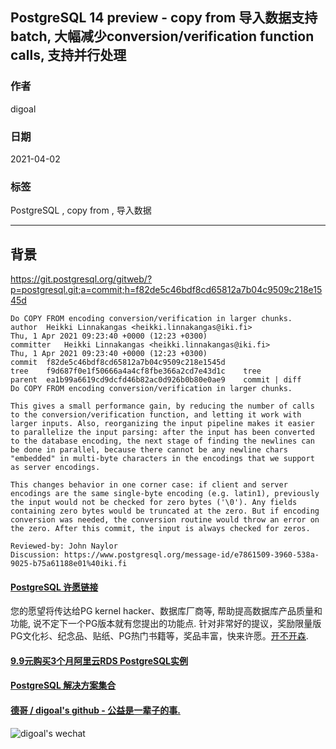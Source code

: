 ## PostgreSQL 14 preview - copy from 导入数据支持 batch, 大幅减少conversion/verification function calls, 支持并行处理    
  
### 作者  
digoal  
  
### 日期  
2021-04-02   
  
### 标签  
PostgreSQL , copy from , 导入数据    
  
----  
  
## 背景  
https://git.postgresql.org/gitweb/?p=postgresql.git;a=commit;h=f82de5c46bdf8cd65812a7b04c9509c218e1545d  
  
```  
Do COPY FROM encoding conversion/verification in larger chunks.  
author	Heikki Linnakangas <heikki.linnakangas@iki.fi>	  
Thu, 1 Apr 2021 09:23:40 +0000 (12:23 +0300)  
committer	Heikki Linnakangas <heikki.linnakangas@iki.fi>	  
Thu, 1 Apr 2021 09:23:40 +0000 (12:23 +0300)  
commit	f82de5c46bdf8cd65812a7b04c9509c218e1545d  
tree	f9d687f0e1f50666a4a4cf8fbe366a2cd7e43d1c	tree  
parent	ea1b99a6619cd9dcfd46b82ac0d926b0b80e0ae9	commit | diff  
Do COPY FROM encoding conversion/verification in larger chunks.  
  
This gives a small performance gain, by reducing the number of calls  
to the conversion/verification function, and letting it work with  
larger inputs. Also, reorganizing the input pipeline makes it easier  
to parallelize the input parsing: after the input has been converted  
to the database encoding, the next stage of finding the newlines can  
be done in parallel, because there cannot be any newline chars  
"embedded" in multi-byte characters in the encodings that we support  
as server encodings.  
  
This changes behavior in one corner case: if client and server  
encodings are the same single-byte encoding (e.g. latin1), previously  
the input would not be checked for zero bytes ('\0'). Any fields  
containing zero bytes would be truncated at the zero. But if encoding  
conversion was needed, the conversion routine would throw an error on  
the zero. After this commit, the input is always checked for zeros.  
  
Reviewed-by: John Naylor  
Discussion: https://www.postgresql.org/message-id/e7861509-3960-538a-9025-b75a61188e01%40iki.fi  
```  
   
  
#### [PostgreSQL 许愿链接](https://github.com/digoal/blog/issues/76 "269ac3d1c492e938c0191101c7238216")
您的愿望将传达给PG kernel hacker、数据库厂商等, 帮助提高数据库产品质量和功能, 说不定下一个PG版本就有您提出的功能点. 针对非常好的提议，奖励限量版PG文化衫、纪念品、贴纸、PG热门书籍等，奖品丰富，快来许愿。[开不开森](https://github.com/digoal/blog/issues/76 "269ac3d1c492e938c0191101c7238216").  
  
  
#### [9.9元购买3个月阿里云RDS PostgreSQL实例](https://www.aliyun.com/database/postgresqlactivity "57258f76c37864c6e6d23383d05714ea")
  
  
#### [PostgreSQL 解决方案集合](https://yq.aliyun.com/topic/118 "40cff096e9ed7122c512b35d8561d9c8")
  
  
#### [德哥 / digoal's github - 公益是一辈子的事.](https://github.com/digoal/blog/blob/master/README.md "22709685feb7cab07d30f30387f0a9ae")
  
  
![digoal's wechat](../pic/digoal_weixin.jpg "f7ad92eeba24523fd47a6e1a0e691b59")
  
